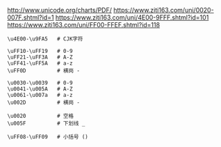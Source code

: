 http://www.unicode.org/charts/PDF/
https://www.ziti163.com/uni/0020-007F.shtml?id=1
https://www.ziti163.com/uni/4E00-9FFF.shtml?id=101
https://www.ziti163.com/uni/FF00-FFEF.shtml?id=118

```text
\u4E00-\u9FA5   # CJK字符

\uFF10-\uFF19   # 0-9
\uFF21-\uFF3A   # A-Z
\uFF41-\uFF5A   # a-z
\uFF0D          # 横岗 -

\u0030-\u0039   # 0-9
\u0041-\u005A   # A-Z
\u0061-\u007a   # a-z
\u002D          # 横岗 -

\u0020          # 空格
\u005F          # 下划线 _

\uFF08-\uFF09   # 小括号 ()
```
